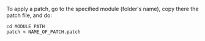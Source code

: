 To apply a patch, go to the specified module (folder's name), copy there the patch file, and do:

```
cd MODULE_PATH
patch < NAME_OF_PATCH.patch